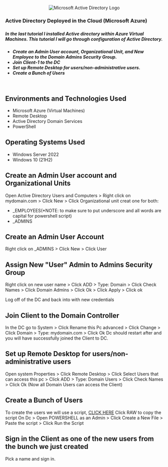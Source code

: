 <p align="center">
<img src="https://i.imgur.com/iKPzneQ.png" alt="Microsoft Active Directory Logo"/>
</p>

<h3>Active Directory Deployed in the Cloud (Microsoft Azure)<h3/>
  
<h5>In the last tutorial I installed Active directory within Azure Virtual Machines. This tutorial I will go through configuration of Active Directory.<h5/>

- Create an Admin User account, Organizational Unit, and New Employee to the Domain Admins Security Group. 
- Join Client-1 to the DC
- Set up Remote Desktop for users/non-administrative users.
- Create a Bunch of Users
<br />

<h2>Environments and Technologies Used</h2>

- Microsoft Azure (Virtual Machines)
- Remote Desktop
- Active Directory Domain Services
- PowerShell

<h2>Operating Systems Used </h2>

- Windows Server 2022
- Windows 10 (21H2)
  
 <h2> Create an Admin User account and Organizational Units </h2>
 <p>Open Active Directory Users and Computers > Right click on mydomain.com > Click New > Click Organizational unit creat one for both: </p>
 
- _EMPLOYEES(*NOTE: to make sure to put underscore and all words are capital for powershell script)
- _ADMINS

 <h2>Create an Admin User Account</h2>
 <a>Right click on _ADMINS > Click New > Click User</a>
 
<h2>Assign New "User" Admin to Admins Security Group </h2>
 <p>Right click on new user name > Click ADD > Type: Domain > Click Check Names > Click Domain Admins > Click Ok > Click Apply > Click ok</p>
  
<a>Log off of the DC and back into with new credentials</a>
  
<h2> Join Client to the Domain Controller</h2>
<a> In the DC go to System > Click Rename this Pc advanced > Click Change > Click Domain > Type: mydomain.com > Click Ok </a>
Dc should restart after and you will have successfully joined the Client to DC.
  
<h2>Set up Remote Desktop for users/non-administrative users</h2>
<a> Open system Properties > Click Remote Desktop > Click Select Users that can access this pc > Click ADD > Type: Domain Users > Click Check Names > Click Ok </a>
(Now all Domain Users can access the Client)
  
<h2>Create a Bunch of Users</h2>
To create the users we will use a script, <a href="https://github.com/AsiaPonder001/BunchofUsers/blob/main/README.md?plain=1)"> CLICK HERE</a>
<a> Click RAW to copy the script</a>
<a> On Dc > Open POWERSHELL as an Admin > Click Create a New File > Paste the script > Click Run the Script </a>

<h2> Sign in the Client as one of the new users from the bunch we just created</h2>
Pick a name and sign in.
